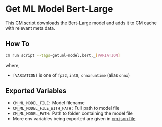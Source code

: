 # Get ML Model Bert-Large
This [CM script](https://github.com/mlcommons/ck/blob/master/cm/docs/tutorial-scripts.md) downloads the Bert-Large model and adds it to CM cache with relevant meta data. 

## How To
```bash
cm run script --tags=get,ml-model,bert,_[VARIATION]
```
where,
* `[VARIATION]` is one of `fp32`, `int8`, `onnxruntime` (alias `onnx`)

## Exported Variables
* `CM_ML_MODEL_FILE:` Model filename
* `CM_ML_MODEL_FILE_WITH_PATH:` Full path to model file
* `CM_ML_MODEL_PATH:` Path to folder containing the model file
* More env variables being exported are given in [cm.json file](_cm.json)

